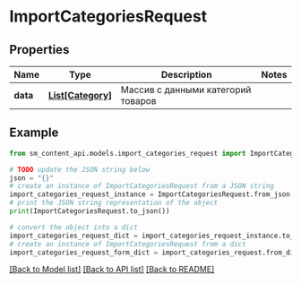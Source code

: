 # ImportCategoriesRequest


## Properties

Name | Type | Description | Notes
------------ | ------------- | ------------- | -------------
**data** | [**List[Category]**](Category.md) | Массив с данными категорий товаров | 

## Example

```python
from sm_content_api.models.import_categories_request import ImportCategoriesRequest

# TODO update the JSON string below
json = "{}"
# create an instance of ImportCategoriesRequest from a JSON string
import_categories_request_instance = ImportCategoriesRequest.from_json(json)
# print the JSON string representation of the object
print(ImportCategoriesRequest.to_json())

# convert the object into a dict
import_categories_request_dict = import_categories_request_instance.to_dict()
# create an instance of ImportCategoriesRequest from a dict
import_categories_request_form_dict = import_categories_request.from_dict(import_categories_request_dict)
```
[[Back to Model list]](../README.md#documentation-for-models) [[Back to API list]](../README.md#documentation-for-api-endpoints) [[Back to README]](../README.md)


